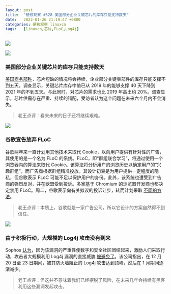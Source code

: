 ```yaml
---
layout: post
title:	"硬核观察 #528 美国部分企业关键芯片的库存只能支持数天"
date:	2022-01-26 21:19:47 +0800 
categories:	硬核观察 linuxcn 
tags:	[linuxcn,芯片,FLoC,Log4j]
---
```



![](/Asserts/Images//attachment/album/202201/26/211822r2ohp52c0053o2l2.jpg)


![](/Asserts/Images//attachment/album/202201/26/211832eo5m555v55fmogvr.jpg)


### 美国部分企业关键芯片的库存只能支持数天


[美国商务部称](https://www.zdnet.com/article/chip-shortages-to-last-into-second-half-of-2022-says-us-department-of-commerce-report/)，芯片短缺的情况将会持续，企业部分关键零部件的库存只能支撑不到五天。调查显示，关键芯片库存中值已从 2019 年的能够支撑 40 天下降到 2021 年的不到五天。与此同时，对芯片的需求也比 2019 年高出约 20%。调查显示，芯片供需存在严重、持续的错配，受访者认为这个问题在未来六个月内不会消失。



> 
> 老王点评：看来未来的日子还将继续艰难。
> 
> 
> 


![](/Asserts/Images//attachment/album/202201/26/211857whwovfggxofhgfg2.jpg)


### 谷歌宣告放弃 FLoC


谷歌两年来一直计划用其他技术来取代 Cookie，以向用户提供有针对性的广告，其使用的是一个名为 FLoC 的系统。FLoC，即“群组联合学习”，将通过使用一个浏览器内的算法来取代 Cookie。该算法将分析用户的浏览历史以确定用户的“兴趣群组”，而广告商根据群组精准投放。其设计初衷是为用户提供一定程度的隐私，但谷歌表示 FLoC 可能不足以保护用户的身份。此外，该系统也遭受到广告商的强烈反对，并在欧盟受到投诉。多家基于 Chromium 的浏览器开发商也都决定禁用 FLoC。周二，谷歌表示向有关拟议的投诉让步，转而计划采取 [不同的方法](https://yro.slashdot.org/story/22/01/25/1519222/google-kills-off-floc-replaces-it-with-topics)。



> 
> 老王点评：本质上，谷歌就是一家广告公司，所以它设计的方案自然得不到信任。
> 
> 
> 


![](/Asserts/Images//attachment/album/202201/26/211918mojxcnoe2jmby2jm.jpg)


### 由于积极行动，大规模的 Log4j 攻击没有到来


Sophos [认为](https://news.sophos.com/en-us/2022/01/24/log4shell-no-mass-abuse-but-no-respite-what-happened/)，因为该漏洞的严重性使数字和安全社区团结起来，激励人们采取行动，攻击者大规模利用 Log4j 漏洞的直接威胁 [被避免了](https://www.zdnet.com/article/the-log4j-flaw-hasnt-led-to-massive-hacking-attacks-but-that-doesnt-mean-the-threat-is-over/)。该公司指出，在 12 月 20 日至 23 日期间，被其防火墙阻止的 Log4j 攻击达到顶峰，然后在 1 月期间逐渐减少。



> 
> 老王点评：但这并不意味着我们已经摆脱了风险，在未来几年会持续有黑客利用这些漏洞发起攻击。
> 
> 
>

